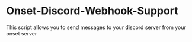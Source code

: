 # Onset-Discord-Webhook-Support
This script allows you to send messages to your discord server from your onset server
